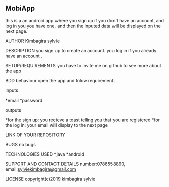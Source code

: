 ## MobiApp

this is a an android app where you sign up if you don't have an account, and log in you you have one, and then the inputed data will be displayed on the next page.

AUTHOR
Kimbagira sylvie

DESCRIPTION
you sign up to create an account.
you log in if you already have an account .


SETUP/REQUIREMENTS
you have to invite me on github to see more about the app


BDD
behaviour
open the app and folow requirement.

inputs

*email
*password

outputs

*for the sign up: you recieve a toast telling you that you are registered
*for the log in: your email will display to the next page

LINK OF YOUR REPOSITORY


BUGS
no bugs

TECHNOLOGIES USED
*java 
*android

SUPPORT AND CONTACT DETAILS
number:0786558890, email:sylviekimbagira@gmail.com

LICENSE
copyright(c)2019 kimbagira  sylvie
